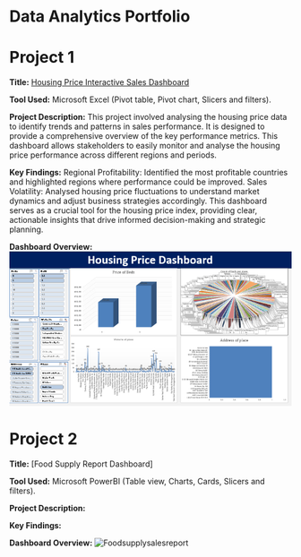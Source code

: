 # Data Analytics Portfolio
# Project 1

**Title:** [Housing Price Interactive Sales Dashboard](https://github.com/Jamesdonuch/Jamesdonuch.github.io/blob/main/Housing%20Price%20Sales%20Dashboard.png)

**Tool Used:** Microsoft Excel (Pivot table, Pivot chart, Slicers and filters).

**Project Description:** This project involved analysing the housing price data to identify trends and patterns in sales performance. It is designed to provide a comprehensive overview of the key performance metrics. This dashboard allows stakeholders to easily monitor and analyse the housing price performance across different regions and periods.

**Key Findings:** Regional Profitability: Identified the most profitable countries and highlighted regions where performance could be improved. Sales Volatility: Analysed housing price fluctuations to understand market dynamics and adjust business strategies accordingly. This dashboard serves as a crucial tool for the housing price index, providing clear, actionable insights that drive informed decision-making and strategic planning.

**Dashboard Overview:**
![HousingPrice](HousingPrice.png)

# Project 2

**Title:** [Food Supply Report Dashboard]

**Tool Used:** Microsoft PowerBI (Table view, Charts, Cards, Slicers and filters).

**Project Description:**

**Key Findings:**

**Dashboard Overview:**
![Foodsupplysalesreport](Foodsupplyreportdashboard.png)

